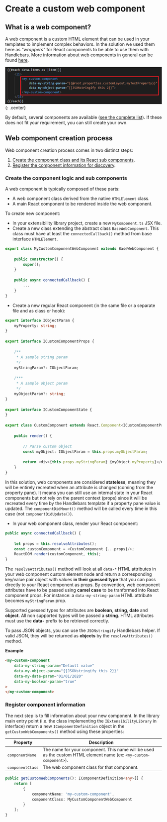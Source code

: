 # Create a custom web component

## What is a web component?

A web component is a custom HTML element that can be used in your templates to implement complex behaviors. In the solution we used them here as *"wrappers"* for React components to be able to use them with Handlebars. More information about web components in general can be found [here](https://www.webcomponents.org/introduction).

!["Custom web component"](../assets/extensibility/web_components/custom_web_component.png){: .center}

By default, several components are available ([see the complete list](./web_components_list.md)). If these does not fit your requirement, you can still create your own.

## Web component creation process

Web component creation process comes in two distinct steps:

1. [Create the component class and its React sub components](#create-the-component-logic-and-sub-components).
2. [Register the component information for discovery](#register-component-information).


### Create the component logic and sub components

A web component is typically composed of these parts:

* A web component class derived from the native `HTMLElement` class.
* A main React component to be rendered inside the web component.

To create new component:

* In your extensibility library project, create a new `MyComponent.ts` JSX file.
* Create a new class extending the abstract class `BaseWebComponent`. This class must have at least the `connectedCallback()` method from base interface `HTMLElement`.

```typescript
export class MyCustomComponentWebComponent extends BaseWebComponent {
   
    public constructor() {
        super(); 
    }
 
    public async connectedCallback() {
        ...
    }    
}
```

* Create a new regular React component (in the same file or a separate file and as class or hook):

```typescript
export interface IObjectParam {
    myProperty: string;
}

export interface ICustomComponentProps {

    /**
     * A sample string param
     */
    myStringParam?: IObjectParam;

    /***
     * A sample object param
     */
    myObjectParam?: string;
}

export interface ICustomComponenState {
}

export class CustomComponent extends React.Component<ICustomComponentProps, ICustomComponenState> {
    
    public render() {

        // Parse custom object
        const myObject: IObjectParam = this.props.myObjectParam;

        return <div>{this.props.myStringParam} {myObject.myProperty}</div>;
    }
}
```

In this solution, web components are considered **stateless**, meaning they will be entirely recreated when an attribute is changed (coming from the property pane). It means you can still use an internal state in your React components but not rely on the parent context (props) since it will be recreated every time by the Handlebars template if a property pane value is updated. The `componentDidMount()` method will be called every time in this case (not `componentDidUpdate()`).

* In your web component class, render your React component:

```typescript
public async connectedCallback() {

    let props = this.resolveAttributes();
    const customComponent = <CustomComponent {...props}/>;
    ReactDOM.render(customComponent, this);
} 
```

The `resolveAttributes()` method will look at all `data-*` HTML attributes in your web component custom element node and return a corresponding key/value pair object with values **in their guessed type** that you can pass directly to your React component as props. By convention, web component attributes have to be passed using **camel case** to be tranformed into React component props. For instance: a `data-my-string-param` HTML attribute becomes `myStringParam` prop.

Supported guessed types for attributes are **boolean**, **string**, **date** and **object**. All non supported types will be passed a **string**. HTML attributes must use the **data-** prefix to be retrieved correctly.

To pass JSON objects, you can use the `JSONstringify` Handlebars helper. If valid JSON, they will be returned as **objects** by the `resolveAttributes()` method.

**Example**
```html
<my-custom-component 
    data-my-string-param="Default value" 
    data-my-object-param="{{JSONstringify this 2}}"
    data-my-date-param="01/01/2020"
    data-my-boolean-param="true"
>
</my-custom-component>
```

### Register component information

The next step is to fill information about your new component. In the library main entry point (i.e. the class implementing the `IExtensibilityLibrary` in interface) return a new `IComponentDefinition` object in the `getCustomWebComponents()` method using these properties: 


| Property | Description |
| --------- | ---------- |
| `componentName` | The name for your component. This name will be used as the custom HTML element name (ex: `<my-custom-component>`).
| `componentClass` | The web component class for that component.

```typescript
public getCustomWebComponents(): IComponentDefinition<any>[] {
    return [
        {
            componentName: 'my-custom-component',
            componentClass: MyCustomComponentWebComponent
        }
    ];
}
```

